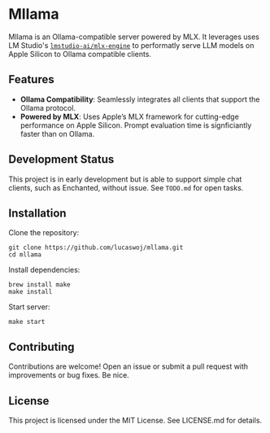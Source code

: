 # Mllama

Mllama is an Ollama-compatible server powered by MLX.
It leverages uses LM Studio's [`lmstudio-ai/mlx-engine`](https://github.com/lmstudio-ai/mlx-engine) to performatly serve LLM models on Apple Silicon to Ollama compatible clients.

## Features

  *	**Ollama Compatibility**: Seamlessly integrates all clients that support the Ollama protocol.
  *	**Powered by MLX**: Uses Apple’s MLX framework for cutting-edge performance on Apple Silicon. Prompt evaluation time is signficiantly faster than on Ollama.

## Development Status

This project is in early development but is able to support simple chat clients, such as Enchanted, without issue. See `TODO.md` for open tasks.

## Installation

Clone the repository:

```
git clone https://github.com/lucaswoj/mllama.git
cd mllama
```

Install dependencies:
```
brew install make
make install
```

Start server:
```
make start
```

## Contributing

Contributions are welcome! Open an issue or submit a pull request with improvements or bug fixes. Be nice.

## License

This project is licensed under the MIT License. See LICENSE.md for details.
